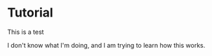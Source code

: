 Tutorial
========

This is a test

I don't know what I'm doing, and I am trying to learn how this works.

